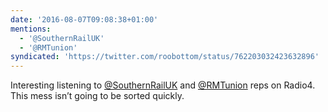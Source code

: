 ```yaml
---
date: '2016-08-07T09:08:38+01:00'
mentions:
  - '@SouthernRailUK'
  - '@RMTunion'
syndicated: 'https://twitter.com/roobottom/status/762203032423632896'
---
```

Interesting listening to [@SouthernRailUK](https://twitter.com/@SouthernRailUK) and [@RMTunion](https://twitter.com/@RMTunion)  reps on Radio4. This mess isn’t going to be sorted quickly.
